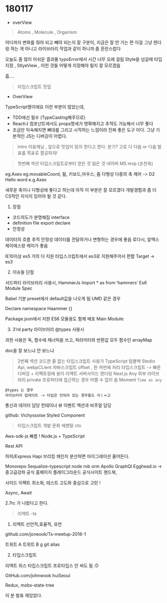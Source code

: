 # 180117

* overView

> Atoms , Molecule , Organism

어디까지 변화를 줘야 되고 빼야 되는지 잘 구분이, 지금은 잘 안 가는 편 
이걸 그냥 렌더링 하는 게 아니고 라이브러리 작업과 같이 하니까 좀 혼란스럽다 

오늘도 좀 많이 아쉬운 결과물 
typoError에서 시간 너무 오래 걸림 
Style을 넘길때 타입 지정 , StlyeView , 이런 것들 어떻게 지정해야 될지 잘 모르겠음 

흠....

> 타입스크립트 밋업 

* OverView 

TypeScript짱이에요 이런 부분이 많았는데,
*  TDD에선 필수 (TypeCasting해주므로)
* React나 컴포넌트에서도 props명세가 명확해지고 추적도 가능해서 너무 좋다
* 조금만 익숙해지면 뼈대를 그리고 시작하는 느낌이라 진짜 좋은 도구 이다. 그냥 기본적인 JS는 디버깅이 어렵다.

> Intro
이웅재님 , 앞으로 밋업이 많이 한다고 한다. 분기? 고로 다 다음 or 다음 발표를 목표로 열공하자! 

> 첫번째 섹션 타입스크립트로부터 얻은 것 잃은 것    네이버 MS mvp (손찬욱)


eg.Axes 
eg.movableCoord, 
휠, 키보드,마우스, 줌 
다형성
다중의 축 제어 -> 
D2 Hello word e.g.Axes 

새루운 축이나 다형성에 좋다고 하는데 아직 이 부분은 잘 모르겠다 개발경험과 좀 더 CS적인 지식이 있어야 될 것 같다.

1. 장점 
* 코드의도가 분명해짐 interface
* definition file export declare 
* 안정성 

데이터의 흐름 추적 안정성
데이터를 전달하거나 변형하는 경우에 좋음 
로다시, 알엑스 제이에스랑 캐미가 좋음

IE10이상 es5 거의 다 지원 
타입스크립트에서 es3로 지원해주어서 편함 
Target -> es3 

2. 이슈들 단점 

서드파티 라이브러리 사용시,
HammerJs 
Import * as from ‘hammers’
Es6 Module Spec 

Babel 기본 preset에서 default값을 나오게 됨 
UMD 같은 경우 

Declare namespace Haammer {}

Package.json에서 지원 ES6 모듈용도 함께 배포 
Main
Module:

3. 3’rd party 라이브러리 @types 사용시 

과한 사용은 독, 
함수에 제너릭을 쓰고, 파라미터와 반환값 모두 함수인 arrayMap
 
doc을 잘 보느냐 안 보느냐 

> 2번째 섹션 코드한 줄 없는 타입스크립트 사용기 
TypeScript 
텀블벅 Stedio
Api, webpCLient 
자바스크립트 offset , 한 꺼번에 처리 
타입스크립트 -> 
빠른 디버깅 + 리팩토링에 용이 
리액트 서버사이드 렌더링 Next.js 
Any 외부 라이브러리 private 프로퍼티에 접근하는 경우 어쩔 수 없이 씀 
Moment `Time as any` 

```
@types 는 경우 
라이브러리 업데이트 -> 타입은 안되어 있는 경우들도 이ㅣㅆ고
```

통신과 데이터 담당 컨테이너 
뷰 이벤트 액션과 비주얼 담당 

github: Vichyssoise 
Styled Component 

> 타입스크립트 개발 문화  에멘탈 cto 


Aws-sdk-js 빠름 ! 
Node.js + TypeScript 

Rest API 


하피/Express
Hapi 브리킹 채인지 분산하면 마이그레이션 줄어든다.

Monorepo 
Sequalize-typescript node rob orm 
Apollo GraphQl 
Egghead.io -> 중고급강좌 
공식 홈페이지 플레이그라운드 
공식사이트 핸드북, 

사이드 이펙트 최소화, 테스트 고도화 중심으로 고민 ! 

Async, Await 

2.7rc 가 나왔다고 한다.

> 리액트 -ts 

1. 리액트 
선언적,효율적, 유연 

github.com/joneook/Ts-meetup-2018-1

트위트 A 
트위트 B
g git alias 

2. 타입스크립트 

리액트 위스 타입스크립트 
프로타입스 안 써도 됨 :D 

GitHub.com/johnwook 
huiSeoul 

Redux, mobx-state-tree

이 분 발표 재밌었다. 
